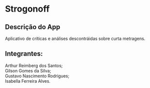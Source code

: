 # Strogonoff

## Descrição do App
Aplicativo de críticas e análises descontráidas sobre curta metragens.

## Integrantes: <br>
Arthur Reimberg dos Santos;<br>
Gilson Gomes da Silva;<br>
Gustavo Nascimento Rodrigues;<br>
Isabella Ferreira Alves.<br> 
